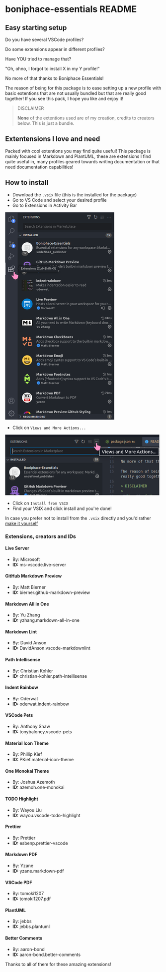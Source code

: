 # boniphace-essentials README

## Easy starting setup

Do you have several VSCode profiles?

Do some extensions appear in different profiles?

Have YOU tried to manage that?

"Oh, ohno, I forgot to install X in my Y profile!"

No more of that thanks to Boniphace Essentials!

The reason of being for this package is to ease setting up a new profile with basic extentions that are not usually bundled but that are really good together! If you see this pack, I hope you like and enjoy it!

> DISCLAIMER
>
>**None** of the extentions used are of my creation, credits to creators below.
>This is just a bundle.

## Extentensions I **love** and **need**

Packed with cool extentions you may find quite useful! This package is mainly focused in Markdown and PlantUML, these are extensions I find quite useful in, many profiles geared towards writing documentation or that need documentation capabilities!

## How to install

- Download the `.vsix` file (this is the installed for the package)
- Go to VS Code and select your desired profile
- Go to Extensions in Activity Bar

![extension on activity bar](./images/ext-menu.png)

- Click on `Views and More Actions...`

![extension on activity bar](./images/more-acts.png)

- Click on `Install from VSIX`
- Find your VSIX and click install and you're done!

In case you prefer not to install from the `.vsix` directly and you'd rather [make it yourself](https://medium.com/@sanik.bajracharya/vscode-how-to-create-your-own-extension-pack-483385644c29)

### Extensions, creators and IDs

#### Live Server

- By:  Microsoft
- **ID:** ms-vscode.live-server

#### GitHub Markdown Preview

- By:  Matt Bierner
- **ID:** bierner.github-markdown-preview

#### Markdown All in One

- By:  Yu Zhang
- **ID:** yzhang.markdown-all-in-one

#### Markdown Lint

- By:  David Anson
- **ID:** DavidAnson.vscode-markdownlint

#### Path Intellisense

- By:  Christian Kohler
- **ID:** christian-kohler.path-intellisense

#### Indent Rainbow

- By:  Oderwat
- **ID:** oderwat.indent-rainbow

#### VSCode Pets

- By:  Anthony Shaw
- **ID:** tonybaloney.vscode-pets

#### Material Icon Theme

- By:  Phillip Kief
- **ID:** PKief.material-icon-theme

#### One Monokai Theme

- By:  Joshua Azemoth
- **ID:** azemoh.one-monokai

#### TODO Highlight

- By:  Wayou Liu
- **ID:** wayou.vscode-todo-highlight

#### Prettier

- By:  Prettier
- **ID:** esbenp.prettier-vscode

#### Markdown PDF

- By:  Yzane
- **ID:** yzane.markdown-pdf

#### VSCode PDF

- By:  tomoki1207
- **ID:** tomoki1207.pdf

#### PlantUML

- By:  jebbs
- **ID:** jebbs.plantuml

#### Better Comments

- By:  aaron-bond
- **ID:** aaron-bond.better-comments

Thanks to all of them for these amazing extensions!
